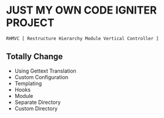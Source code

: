 # JUST MY OWN CODE IGNITER PROJECT

```
RHMVC [ Restructure Hierarchy Module Vertical Controller ]
```

## Totally Change

- Using Gettext Translation
- Custom Configuration
- Templating
- Hooks
- Module
- Separate Directory
- Custom Directory
